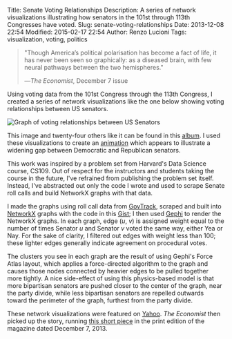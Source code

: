 Title: Senate Voting Relationships
Description: A series of network visualizations illustrating how senators in the 101st through 113th Congresses have voted.
Slug: senate-voting-relationships
Date: 2013-12-08 22:54
Modified: 2015-02-17 22:54
Author: Renzo Lucioni
Tags: visualization, voting, politics

> "Though America’s political polarisation has become a fact of life, it has never been seen so graphically: as a diseased brain, with few neural pathways between the two hemispheres."
>
> &mdash;*The Economist*, December 7 issue

Using voting data from the 101st Congress through the 113th Congress, I created a series of network visualizations like the one below showing voting relationships between US senators.

![Graph of voting relationships between US Senators]({filename}../images/senate-vote-graph-113-2013.png)

This image and twenty-four others like it can be found in this [album](http://imgur.com/a/Wmoex#0). I used these visualizations to create an [animation](http://www.gfycat.com/FloweryDirtyGermanshorthairedpointer) which appears to illustrate a widening gap between Democratic and Republican senators.

<div class="message">
    This work was inspired by a problem set from Harvard's Data Science course, CS109. Out of respect for the instructors and students taking the course in the future, I've refrained from publishing the problem set itself. Instead, I've abstracted out only the code I wrote and used to scrape Senate roll calls and build NetworkX graphs with that data.
</div>

I made the graphs using roll call data from [GovTrack](https://www.govtrack.us/data/congress/), scraped and built into [NetworkX](https://networkx.github.io/) graphs with the code in this [Gist](https://gist.github.com/rlucioni/8bdb1092579041ce739c); I then used [Gephi](https://gephi.org/) to render the NetworkX graphs. In each graph, edge (*u*, *v*) is assigned weight equal to the number of times Senator *u* and Senator *v* voted the same way, either Yea or Nay. For the sake of clarity, I filtered out edges with weight less than 100; these lighter edges generally indicate agreement on procedural votes.

The clusters you see in each graph are the result of using Gephi's Force Atlas layout, which applies a force-directed algorithm to the graph and causes those nodes connected by heavier edges to be pulled together more tightly. A nice side-effect of using this physics-based model is that more bipartisan senators are pushed closer to the center of the graph, near the party divide, while less bipartisan senators are repelled outwards toward the perimeter of the graph, furthest from the party divide.

These network visualizations were featured on [Yahoo](http://news.yahoo.com/the-splitting-of-the-senate--now-in-convenient-gif-form-213908185.html). *The Economist* then picked up the story, running [this short piece](http://www.economist.com/news/united-states/21591190-united-states-amoeba?frsc=dg%7Ca) in the print edition of the magazine dated December 7, 2013.
